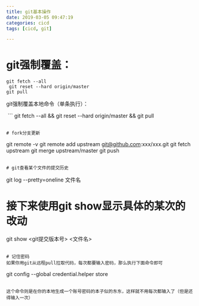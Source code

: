 ```yaml
---
title: git基本操作
date: 2019-03-05 09:47:19
categories: cicd
tags: [cicd, git]

---
```


# git强制覆盖：

```
git fetch --all
 git reset --hard origin/master
git pull
```

git强制覆盖本地命令（单条执行）：

 ```
git fetch --all && git reset --hard origin/master && git pull

```

# fork分支更新

```
git remote -v 
git remote add upstream git@github.com:xxx/xxx.git
git fetch upstream
git merge upstream/master
git push 

```

# git查看某个文件的提交历史
```
git log --pretty=oneline 文件名

# 接下来使用git show显示具体的某次的改动
git show <git提交版本号> <文件名>
```

# 记住密码
如果你用git从远程pull拉取代码，每次都要输入密码，那么执行下面命令即可
```
git config --global credential.helper store
```

这个命令则是在你的本地生成一个账号密码的本子似的东东，这样就不用每次都输入了（但是还得输入一次）
